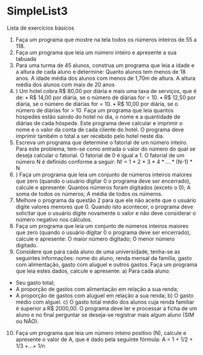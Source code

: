 # SimpleList3
Lista de exercícios básicos
1. Faça um programa que mostre na tela todos os números inteiros de 55 a 118.
2. Faça um programa que leia um número inteiro e apresente a sua tabuada
3. Para uma turma de 45 alunos, construa um programa que leia a idade e a altura de
cada aluno e determine: Quanto alunos tem menos de 18 anos. A idade média dos alunos com menos de 1,70m de altura. A altura média dos alunos com mais de 20 anos
4. ) Um hotel cobra R$ 80,00 por diária e mais uma taxa de serviços, que é de:
• R$ 14,00 por diária, se o número de diárias for < 10.
• R$ 12,50 por diária, se o número de diárias for = 10.
• R$ 10,00 por diária, se o número de diárias for > 10.
Faça um programa que leia quantos hóspedes estão saindo do hotel no dia, o nome e a quantidade de diárias de cada hóspede. Este programa deve calcular e imprimir o nome e o valor da conta de cada cliente do hotel. O programa deve imprimir também o total a ser recebido pelo hotel neste dia.
5. Escreva um programa que determine o fatorial de um número inteiro. Para este problema, tem-se como entrada o valor do número do qual se deseja calcular o fatorial. O fatorial de 0 é igual a 1. O fatorial de um número N é definido conforme a seguir: N! = 1 * 2 * 3 * 4 * ... * (N-1) * N
6. ) Faça um programa que leia um conjunto de números inteiros maiores que zero (quando o usuário digitar 0 o programa deve ser encerrado), calcule e apresente: Quantos números foram digitados (exceto o 0); A soma de todos os números; A média de todos os números.
7. Melhore o programa da questão 2 para que ele não aceite que o usuário digite valores menores que 0. Quando isto acontecer, o programa deve solicitar que o usuário digite novamente o valor e não deve considerar o número negativo nos cálculos.
8.  Faça um programa que leia um conjunto de números inteiros maiores que zero (quando o usuário digitar 0 o programa deve ser encerrado), calcule e apresente: O maior número digitado; O menor número digitado.
9.  Considere que para cada aluno de uma universidade, tenha-se as seguintes informações: nome do aluno, renda mensal da família, gasto com alimentação, gasto com aluguel e outros gastos. Faça um programa que leia estes dados, calcule e apresente:
a) Para cada aluno:
- Seu gasto total;
- A proporção de gastos com alimentação em relação a sua renda;
- A proporção de gastos com aluguel em relação a sua renda;
b) O gasto médio com alguel.
c) O gasto total médio dos alunos cuja renda familiar é superior a R$ 2000,00.
O programa deve ler e processar a ficha de um aluno e no final perguntar se deseja-se registrar mais algum aluno (SIM ou NÃO).
10. Faça um programa que leia um número inteiro positivo (N), calcule e apresente o valor de A, que é dado pela seguinte fórmula: A = 1 + 1/2 + 1/3 +...+ 1/n
